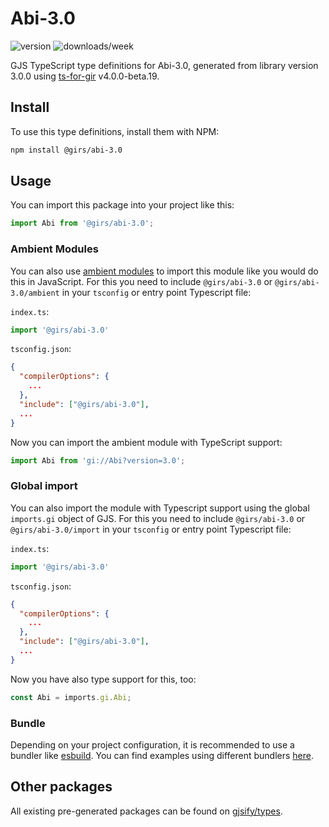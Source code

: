 
# Abi-3.0

![version](https://img.shields.io/npm/v/@girs/abi-3.0)
![downloads/week](https://img.shields.io/npm/dw/@girs/abi-3.0)


GJS TypeScript type definitions for Abi-3.0, generated from library version 3.0.0 using [ts-for-gir](https://github.com/gjsify/ts-for-gir) v4.0.0-beta.19.


## Install

To use this type definitions, install them with NPM:
```bash
npm install @girs/abi-3.0
```

## Usage

You can import this package into your project like this:
```ts
import Abi from '@girs/abi-3.0';
```

### Ambient Modules

You can also use [ambient modules](https://github.com/gjsify/ts-for-gir/tree/main/packages/cli#ambient-modules) to import this module like you would do this in JavaScript.
For this you need to include `@girs/abi-3.0` or `@girs/abi-3.0/ambient` in your `tsconfig` or entry point Typescript file:

`index.ts`:
```ts
import '@girs/abi-3.0'
```

`tsconfig.json`:
```json
{
  "compilerOptions": {
    ...
  },
  "include": ["@girs/abi-3.0"],
  ...
}
```

Now you can import the ambient module with TypeScript support: 

```ts
import Abi from 'gi://Abi?version=3.0';
```

### Global import

You can also import the module with Typescript support using the global `imports.gi` object of GJS.
For this you need to include `@girs/abi-3.0` or `@girs/abi-3.0/import` in your `tsconfig` or entry point Typescript file:

`index.ts`:
```ts
import '@girs/abi-3.0'
```

`tsconfig.json`:
```json
{
  "compilerOptions": {
    ...
  },
  "include": ["@girs/abi-3.0"],
  ...
}
```

Now you have also type support for this, too:

```ts
const Abi = imports.gi.Abi;
```

### Bundle

Depending on your project configuration, it is recommended to use a bundler like [esbuild](https://esbuild.github.io/). You can find examples using different bundlers [here](https://github.com/gjsify/ts-for-gir/tree/main/examples).

## Other packages

All existing pre-generated packages can be found on [gjsify/types](https://github.com/gjsify/types).

